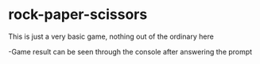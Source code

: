 # rock-paper-scissors

This is just a very basic game, nothing out of the ordinary here

-Game result can be seen through the console after answering the prompt
